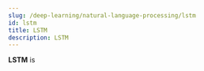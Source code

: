 ```yaml
---
slug: /deep-learning/natural-language-processing/lstm
id: lstm
title: LSTM
description: LSTM
---
```


**LSTM** is 
